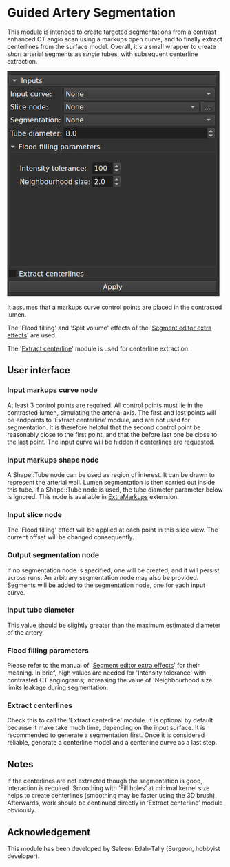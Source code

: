 # Guided Artery Segmentation

This module is intended to create targeted segmentations from a contrast enhanced CT angio scan using a markups open curve, and to finally extract centerlines from the surface model. Overall, it's a small wrapper to create *short* arterial segments as *single* tubes, with subsequent centerline extraction.

![](GuidedArterySegmentationScreenshot_1.png)

It assumes that a markups curve control points are placed in the contrasted lumen.

The 'Flood filling' and 'Split volume' effects of the '[Segment editor extra effects](https://github.com/lassoan/SlicerSegmentEditorExtraEffects)' are used.

The '[Extract centerline](https://github.com/vmtk/SlicerExtension-VMTK/tree/master/ExtractCenterline/)' module is used for centerline extraction.

## User interface

### Input markups curve node

At least 3 control points are required. All control points must lie in the contrasted lumen, simulating the arterial axis. The first and last points will be endpoints to ‘Extract centerline’ module, and are not used for segmentation. It is therefore helpful that the second control point be reasonably close to the first point, and that the before last one be close to the last point. The input curve will be hidden if centerlines are requested.

### Input markups shape node

A Shape::Tube node can be used as region of interest. It can be drawn to represent the arterial wall. Lumen segmentation is then carried out inside this tube. If a Shape::Tube node is used, the tube diameter parameter below is ignored. This node is available in [ExtraMarkups](https://github.com/chir-set/SlicerExtraMarkups) extension.

### Input slice node

The 'Flood filling' effect will be applied at each point in this slice view. The current offset will be changed consequently.

### Output segmentation node

If no segmentation node is specified, one will be created, and it will persist across runs. An arbitrary segmentation node may also be provided. Segments will be added to the segmentation node, one for each input curve.

### Input tube diameter

This value should be slightly greater than the maximum estimated diameter of the artery.

### Flood filling parameters

Please refer to the manual of '[Segment editor extra effects](https://github.com/lassoan/SlicerSegmentEditorExtraEffects)' for their meaning. In brief, high values are needed for 'Intensity tolerance' with contrasted CT angiograms; increasing the value of 'Neighbourhood size' limits leakage during segmentation.

### Extract centerlines

Check this to call the 'Extract centerline' module. It is optional by default because it make take much time, depending on the input surface. It is recommended to generate a segmentation first. Once it is considered reliable, generate a centerline model and a centerline curve as a last step.

## Notes

If the centerlines are not extracted though the segmentation is good, interaction is required. Smoothing with ‘Fill holes’ at minimal kernel size helps to create centerlines (smoothing may be faster using the 3D brush). Afterwards, work should be continued directly in ‘Extract centerline’ module obviously.

## Acknowledgement

This module has been developed by Saleem Edah-Tally (Surgeon, hobbyist developer).

